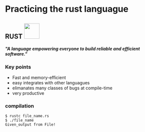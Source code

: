 # Practicing the rust languague

## RUST <img src="https://www.rust-lang.org/static/images/rust-logo-blk.svg" height=50/>

##### "A language empowering everyone to build reliable and efficient software."

### Key points
- Fast and memory-efficient
- easy integrates with other languagues
- elimanates many classes of bugs at compile-time
- very productive

### compilation
```
$ rustc file_name.rs
$ ./file_name
Given_output from File!
```
